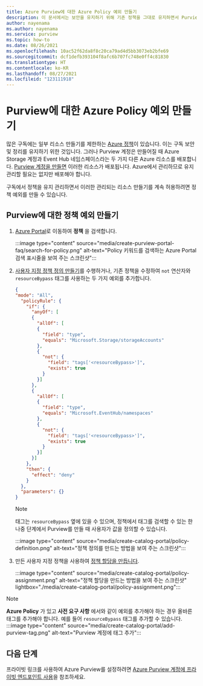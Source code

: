 ```yaml
---
title: Azure Purview에 대한 Azure Policy 예외 만들기
description: 이 문서에서는 보안을 유지하기 위해 기존 정책을 그대로 유지하면서 Purview에 대한 Azure Policy 예외를 만드는 방법을 설명합니다.
author: nayenama
ms.author: nayenama
ms.service: purview
ms.topic: how-to
ms.date: 08/26/2021
ms.openlocfilehash: 10ac52f62da8f8c20ca79ad4d5bb3073eb2bfe69
ms.sourcegitcommit: dcf1defb393104f8afc6b707fc748e0ff4c81830
ms.translationtype: HT
ms.contentlocale: ko-KR
ms.lasthandoff: 08/27/2021
ms.locfileid: "123111918"
---
```

# <a name="create-an-azure-policy-exception-for-purview"></a>Purview에 대한 Azure Policy 예외 만들기

많은 구독에는 일부 리소스 만들기를 제한하는 [Azure 정책](../governance/policy/overview.md)이 있습니다. 이는 구독 보안 및 정리를 유지하기 위한 것입니다. 그러나 Purview 계정은 만들어질 때 Azure Storage 계정과 Event Hub 네임스페이스라는 두 가지 다른 Azure 리소스를 배포합니다. [Purview 계정을 만들면](create-catalog-portal.md) 이러한 리소스가 배포됩니다. Azure에서 관리하므로 유지 관리할 필요는 없지만 배포해야 합니다.

구독에서 정책을 유지 관리하면서 이러한 관리되는 리소스 만들기를 계속 허용하려면 정책 예외를 만들 수 있습니다.

## <a name="create-a-policy-exception-for-purview"></a>Purview에 대한 정책 예외 만들기

1. [Azure Portal](https://portal.azure.com)로 이동하여 **정책** 을 검색합니다.

    :::image type="content" source="media/create-purview-portal-faq/search-for-policy.png" alt-text="Policy 키워드를 검색하는 Azure Portal 검색 표시줄을 보여 주는 스크린샷":::

1. [사용자 지정 정책 정의 만들기](../governance/policy/tutorials/create-custom-policy-definition.md)를 수행하거나, 기존 정책을 수정하여 `not` 연산자와 `resourceBypass` 태그를 사용하는 두 가지 예외를 추가합니다.

    ```json
    {
    "mode": "All",
      "policyRule": {
        "if": {
          "anyOf": [
          {
            "allOf": [
            {
              "field": "type",
              "equals": "Microsoft.Storage/storageAccounts"
            },
            {
              "not": {
                "field": "tags['<resourceBypass>']",
                "exists": true
              }
            }]
          },
          {
            "allOf": [
            {
              "field": "type",
              "equals": "Microsoft.EventHub/namespaces"
            },
            {
              "not": {
                "field": "tags['<resourceBypass>']",
                "exists": true
              }
            }]
          }]
        },
        "then": {
          "effect": "deny"
        }
      },
      "parameters": {}
    }
    ```
  
    > [!Note]
    > 태그는 `resourceBypass` 옆에 있을 수 있으며, 정책에서 태그를 검색할 수 있는 한 나중 단계에서 Purview를 만들 때 사용자가 값을 정의할 수 있습니다.

    :::image type="content" source="media/create-catalog-portal/policy-definition.png" alt-text="정책 정의를 만드는 방법을 보여 주는 스크린샷":::

1. 만든 사용자 지정 정책을 사용하여 [정책 할당을 만듭니다](../governance/policy/assign-policy-portal.md).

    :::image type="content" source="media/create-catalog-portal/policy-assignment.png" alt-text="정책 할당을 만드는 방법을 보여 주는 스크린샷" lightbox="./media/create-catalog-portal/policy-assignment.png":::

> [!Note] 
> **Azure Policy** 가 있고 **사전 요구 사항** 에서와 같이 예외를 추가해야 하는 경우 올바른 태그를 추가해야 합니다. 예를 들어 `resourceBypass` 태그를 추가할 수 있습니다. :::image type="content" source="media/create-catalog-portal/add-purview-tag.png" alt-text="Purview 계정에 태그 추가":::

## <a name="next-steps"></a>다음 단계

프라이빗 링크를 사용하여 Azure Purview를 설정하려면 [Azure Purview 계정에 프라이빗 엔드포인트 사용](./catalog-private-link.md)을 참조하세요.
